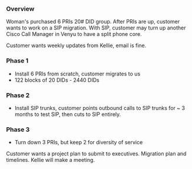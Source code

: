 ### Overview
Woman's purchased 6 PRIs 20# DID group. After PRIs are up, customer wants to work on a SIP migration.  With SIP, customer may turn up another Cisco Call Manager in Venyu to have a split phone core.

Customer wants weekly updates from Kellie, email is fine.

### Phase 1
- Install 6 PRIs from scratch, customer migrates to us
- 122 blocks of 20 DIDs - 2440 DIDs
### Phase 2
- Install SIP trunks, customer points outbound calls to SIP trunks for ~ 3 months to test SIP, then cuts to SIP entirely.
### Phase 3
- Turn down 3 PRIs, but keep 2 for diversity of service

Customer wants a project plan to submit to executives.  Migration plan and timelines.  Kellie will make a meeting.